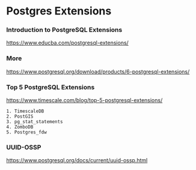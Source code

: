 
# Postgres Extensions


### Introduction to PostgreSQL Extensions

https://www.educba.com/postgresql-extensions/


### More

https://www.postgresql.org/download/products/6-postgresql-extensions/



### Top 5 PostgreSQL Extensions

https://www.timescale.com/blog/top-5-postgresql-extensions/


	1. TimescaleDB
	2. PostGIS
	3. pg_stat_statements
	4. ZomboDB
	5. Postgres_fdw

### UUID-OSSP


https://www.postgresql.org/docs/current/uuid-ossp.html


